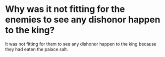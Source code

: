 # Why was it not fitting for the enemies to see any dishonor happen to the king?

It was not fitting for them to see any dishonor happen to the king because they had eaten the palace salt.
